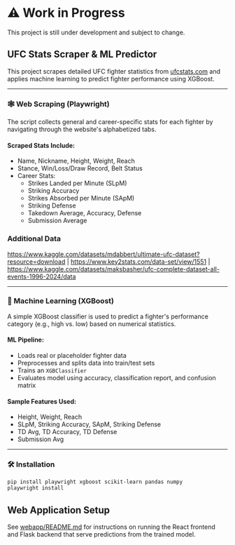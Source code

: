 # ⚠️ Work in Progress

This project is still under development and subject to change.

## UFC Stats Scraper & ML Predictor

This project scrapes detailed UFC fighter statistics from [ufcstats.com](http://www.ufcstats.com/statistics/fighters) and applies machine learning to predict fighter performance using XGBoost.

---

### 🕸 Web Scraping (Playwright)

The script collects general and career-specific stats for each fighter by navigating through the website's alphabetized tabs.

#### Scraped Stats Include:

- Name, Nickname, Height, Weight, Reach
- Stance, Win/Loss/Draw Record, Belt Status
- Career Stats:
  - Strikes Landed per Minute (SLpM)
  - Striking Accuracy
  - Strikes Absorbed per Minute (SApM)
  - Striking Defense
  - Takedown Average, Accuracy, Defense
  - Submission Average

### Additional Data

https://www.kaggle.com/datasets/mdabbert/ultimate-ufc-dataset?resource=download |
https://www.key2stats.com/data-set/view/1551 |
https://www.kaggle.com/datasets/maksbasher/ufc-complete-dataset-all-events-1996-2024/data

---

### 🤖 Machine Learning (XGBoost)

A simple XGBoost classifier is used to predict a fighter's performance category (e.g., high vs. low) based on numerical statistics.

#### ML Pipeline:

- Loads real or placeholder fighter data
- Preprocesses and splits data into train/test sets
- Trains an `XGBClassifier`
- Evaluates model using accuracy, classification report, and confusion matrix

#### Sample Features Used:

- Height, Weight, Reach
- SLpM, Striking Accuracy, SApM, Striking Defense
- TD Avg, TD Accuracy, TD Defense
- Submission Avg

---

### 🛠 Installation

```bash
pip install playwright xgboost scikit-learn pandas numpy
playwright install
```

## Web Application Setup

See [webapp/README.md](webapp/README.md) for instructions on running the React frontend and Flask backend that serve predictions from the trained model.
